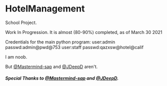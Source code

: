 # HotelManagement
School Project.

Work In Progression. It is almost (80-90%) completed, as of March 30 2021

Credentials for the main python program:
user:admin passwd:admin@pwd@753
user:staff passwd:qazxsw@hotel@calif

I am noob.

But [@Mastermind-sap](https://github.com/Mastermind-sap) and [@JDeepD](https://github.com/JDeepD) aren't.

##### Special Thanks to [@Mastermind-sap](https://github.com/Mastermind-sap) and [@JDeepD](https://github.com/JDeepD).
